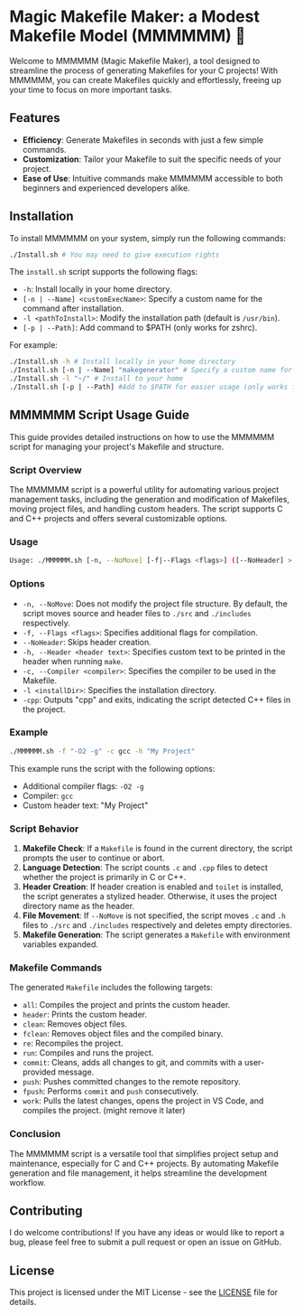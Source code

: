 # Magic Makefile Maker: a Modest Makefile Model (MMMMMM) 💫

Welcome to MMMMMM (Magic Makefile Maker), a tool designed to streamline the process of generating Makefiles for your C projects! With MMMMMM, you can create Makefiles quickly and effortlessly, freeing up your time to focus on more important tasks.

## Features

- **Efficiency**: Generate Makefiles in seconds with just a few simple commands.
- **Customization**: Tailor your Makefile to suit the specific needs of your project.
- **Ease of Use**: Intuitive commands make MMMMMM accessible to both beginners and experienced developers alike.

## Installation

To install MMMMMM on your system, simply run the following commands:

```bash
./Install.sh # You may need to give execution rights
```

The `install.sh` script supports the following flags:
- `-h`: Install locally in your home directory.
- `[-n | --Name] <customExecName>`: Specify a custom name for the command after installation.
- `-l <pathToInstall>`: Modify the installation path (default is `/usr/bin`).
- `[-p | --Path]`: Add command to $PATH (only works for zshrc).

For example:
```bash
./Install.sh -h # Install locally in your home directory
./Install.sh [-n | --Name] "makegenerator" # Specify a custom name for the command
./Install.sh -l "~/" # Install to your home
./Install.sh [-p | --Path] #Add to $PATH for easier usage (only works for zsh)
```

## MMMMMM Script Usage Guide

This guide provides detailed instructions on how to use the MMMMMM script for managing your project's Makefile and structure.

### Script Overview

The MMMMMM script is a powerful utility for automating various project management tasks, including the generation and modification of Makefiles, moving project files, and handling custom headers. The script supports C and C++ projects and offers several customizable options.

### Usage

```bash
Usage: ./MMMMMM.sh [-n, --NoMove] [-f|--Flags <flags>] ([--NoHeader] > [[-h|--Header <header text>]])  [-c|--Compiler] [-l <installDir>] [-cpp]
```

### Options

- `-n, --NoMove`: Does not modify the project file structure. By default, the script moves source and header files to `./src` and `./includes` respectively.
- `-f, --Flags <flags>`: Specifies additional flags for compilation.
- `--NoHeader`: Skips header creation.
- `-h, --Header <header text>`: Specifies custom text to be printed in the header when running `make`.
- `-c, --Compiler <compiler>`: Specifies the compiler to be used in the Makefile.
- `-l <installDir>`: Specifies the installation directory.
- `-cpp`: Outputs "cpp" and exits, indicating the script detected C++ files in the project.

### Example

```bash
./MMMMMM.sh -f "-O2 -g" -c gcc -h "My Project"
```

This example runs the script with the following options:
- Additional compiler flags: `-O2 -g`
- Compiler: `gcc`
- Custom header text: "My Project"

### Script Behavior

1. **Makefile Check**: If a `Makefile` is found in the current directory, the script prompts the user to continue or abort.
2. **Language Detection**: The script counts `.c` and `.cpp` files to detect whether the project is primarily in C or C++.
3. **Header Creation**: If header creation is enabled and `toilet` is installed, the script generates a stylized header. Otherwise, it uses the project directory name as the header.
4. **File Movement**: If `--NoMove` is not specified, the script moves `.c` and `.h` files to `./src` and `./includes` respectively and deletes empty directories.
5. **Makefile Generation**: The script generates a `Makefile` with environment variables expanded.

### Makefile Commands

The generated `Makefile` includes the following targets:

- `all`: Compiles the project and prints the custom header.
- `header`: Prints the custom header.
- `clean`: Removes object files.
- `fclean`: Removes object files and the compiled binary.
- `re`: Recompiles the project.
- `run`: Compiles and runs the project.
- `commit`: Cleans, adds all changes to git, and commits with a user-provided message.
- `push`: Pushes committed changes to the remote repository.
- `fpush`: Performs `commit` and `push` consecutively.
- `work`: Pulls the latest changes, opens the project in VS Code, and compiles the project. (might remove it later)

### Conclusion

The MMMMMM script is a versatile tool that simplifies project setup and maintenance, especially for C and C++ projects. By automating Makefile generation and file management, it helps streamline the development workflow.

## Contributing

I do welcome contributions! If you have any ideas or would like to report a bug, please feel free to submit a pull request or open an issue on GitHub.

## License

This project is licensed under the MIT License - see the [LICENSE](LICENSE) file for details.
